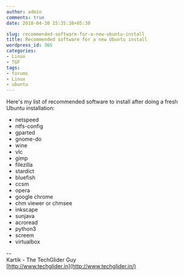 ```yaml
---
author: admin
comments: true
date: 2010-04-30 15:35:38+05:30

slug: recommended-software-for-a-new-ubuntu-install
title: Recommended software for a new Ubuntu install
wordpress_id: 365
categories:
- Linux
- TGF
tags:
- forums
- Linux
- ubuntu
---
```


Here's my list of recommended software to install after doing a fresh Ubuntu installation:


  * netspeed
  * ntfs-config
  * gparted
  * gnome-do
  * wine
  * vlc
  * gimp
  * filezilla
  * stardict
  * bluefish
  * ccsm
  * opera
  * google chrome
  * chm viewer or chmsee
  * inkscape
  * sunjava
  * acroread
  * python3
  * screem
  * virtualbox


--  
Kartik - The TechGlider Guy  
[http://www.techglider.in](http://www.techglider.in/)
